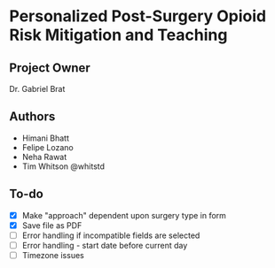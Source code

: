 # Personalized Post-Surgery Opioid Risk Mitigation and Teaching

## Project Owner

Dr. Gabriel Brat

## Authors

- Himani Bhatt
- Felipe Lozano
- Neha Rawat
- Tim Whitson @whitstd

## To-do

- [X] Make "approach" dependent upon surgery type in form
- [X] Save file as PDF
- [ ] Error handling if incompatible fields are selected
- [ ] Error handling - start date before current day
- [ ] Timezone issues
